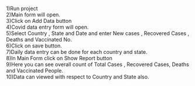 1)Run project<br>
2)Main form will open.<br>
3)Click on Add Data button<br>
4)Covid data entry form will open.<br>
5)Select Country , State and Date and enter New cases , Recovered Cases , Deaths and Vaccinated No.<br>
6)Click on save button.<br>
7)Daily data entry can be done for each country and state.<br>
8)In Main Form click on Show Report button <br>
9)Here you can see overall count of Total Cases , Recovered Cases, Deaths and Vaccinated People.<br>
10)Data can viewed with respect to Country  and State  also.<br>
